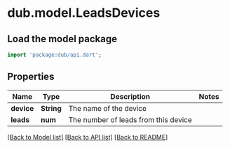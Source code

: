 # dub.model.LeadsDevices

## Load the model package
```dart
import 'package:dub/api.dart';
```

## Properties
Name | Type | Description | Notes
------------ | ------------- | ------------- | -------------
**device** | **String** | The name of the device | 
**leads** | **num** | The number of leads from this device | 

[[Back to Model list]](../README.md#documentation-for-models) [[Back to API list]](../README.md#documentation-for-api-endpoints) [[Back to README]](../README.md)


